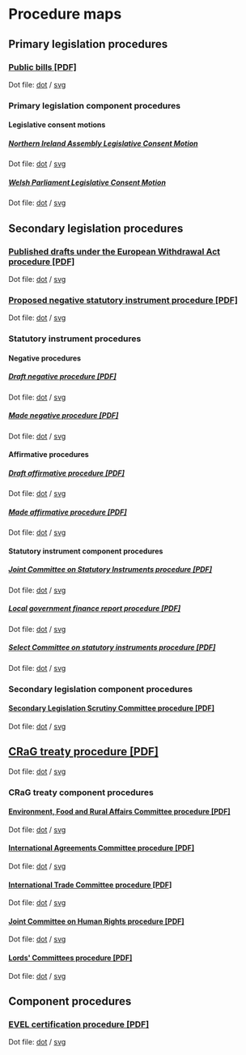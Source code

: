 # Procedure maps

## Primary legislation procedures

### [Public bills [PDF]](primary-legislation/public-bills/public-bills.pdf)

Dot file: [dot](primary-legislation/public-bills/public-bills.dot) / [svg](primary-legislation/public-bills/public-bills.svg)

### Primary legislation component procedures

#### Legislative consent motions

##### [Northern Ireland Assembly Legislative Consent Motion](primary-legislation/components/devolved-legislature-consent/northern-ireland-assembly/northern-ireland-assembly-consent.pdf)

Dot file: [dot](primary-legislation/components/devolved-legislature-consent/northern-ireland-assembly/northern-ireland-assembly-consent.dot) / [svg](primary-legislation/components/devolved-legislature-consent/northern-ireland-assembly/northern-ireland-assembly-consent.svg)

##### [Welsh Parliament Legislative Consent Motion](primary-legislation/components/devolved-legislature-consent/welsh-parliament/welsh-parliament-consent.pdf)

Dot file: [dot](primary-legislation/components/devolved-legislature-consent/welsh-parliament/welsh-parliament-consent.dot) / [svg](primary-legislation/components/devolved-legislature-consent/welsh-parliament/welsh-parliament-consent.svg)



## Secondary legislation procedures

### [Published drafts under the European Withdrawal Act procedure [PDF]](secondary-legislation/published-drafts-under-euwa/published-drafts-under-euwa.pdf)

Dot file: [dot](secondary-legislation/published-drafts-under-euwa/published-drafts-under-euwa.dot) / [svg](secondary-legislation/published-drafts-under-euwa/published-drafts-under-euwa.svg)

### [Proposed negative statutory instrument procedure [PDF]](secondary-legislation/proposed-negative-sis/proposed-negative-sis.pdf)

Dot file: [dot](secondary-legislation/proposed-negative-sis/proposed-negative-sis.dot) / [svg](secondary-legislation/proposed-negative-sis/proposed-negative-sis.svg)

### Statutory instrument procedures

#### Negative procedures

##### [Draft negative procedure [PDF]](secondary-legislation/statutory-instruments/negative-procedures/draft/draft-negative.pdf)

Dot file: [dot](secondary-legislation/statutory-instruments/negative-procedures/draft/draft-negative.dot) / [svg](secondary-legislation/statutory-instruments/negative-procedures/draft/draft-negative.svg)

##### [Made negative procedure [PDF]](secondary-legislation/statutory-instruments/negative-procedures/made/made-negative.pdf)

Dot file: [dot](secondary-legislation/statutory-instruments/negative-procedures/made/made-negative.dot) / [svg](secondary-legislation/statutory-instruments/negative-procedures/made/made-negative.svg)

#### Affirmative procedures

##### [Draft affirmative procedure [PDF]](secondary-legislation/statutory-instruments/affirmative-procedures/draft/draft-affirmative.pdf)

Dot file: [dot](secondary-legislation/statutory-instruments/affirmative-procedures/draft/draft-affirmative.dot) / [svg](secondary-legislation/statutory-instruments/affirmative-procedures/draft/draft-affirmative.svg)

##### [Made affirmative procedure [PDF]](secondary-legislation/statutory-instruments/affirmative-procedures/made/made-affirmative.pdf)

Dot file: [dot](secondary-legislation/statutory-instruments/affirmative-procedures/made/made-affirmative.dot) / [svg](secondary-legislation/statutory-instruments/affirmative-procedures/made/made-affirmative.svg)

#### Statutory instrument component procedures

##### [Joint Committee on Statutory Instruments procedure [PDF]](secondary-legislation/statutory-instruments/components/jcsi/jcsi.pdf)

Dot file: [dot](secondary-legislation/statutory-instruments/components/jcsi/jcsi.dot) / [svg](secondary-legislation/statutory-instruments/components/jcsi/jcsi.svg)

##### [Local government finance report procedure [PDF]](secondary-legislation/statutory-instruments/components/local-government-finance-report/local-government-finance-report.pdf)

Dot file: [dot](secondary-legislation/statutory-instruments/components/local-government-finance-report/local-government-finance-report.dot) / [svg](secondary-legislation/statutory-instruments/components/local-government-finance-report/local-government-finance-report.svg)

##### [Select Committee on statutory instruments procedure [PDF]](secondary-legislation/statutory-instruments/components/scsi/scsi.pdf)

Dot file: [dot](secondary-legislation/statutory-instruments/components/scsi/scsi.dot) / [svg](secondary-legislation/statutory-instruments/components/scsi/scsi.svg)

### Secondary legislation component procedures

#### [Secondary Legislation Scrutiny Committee procedure [PDF]](secondary-legislation/components/slsc/slsc.pdf)

Dot file: [dot](secondary-legislation/components/slsc/slsc.dot) / [svg](secondary-legislation/components/slsc/slsc.svg)

## [CRaG treaty procedure [PDF]](crag-treaties/crag-treaties.pdf)

Dot file: [dot](crag-treaties/crag-treaties.dot) / [svg](crag-treaties/crag-treaties.svg)

### CRaG treaty component procedures

#### [Environment, Food and Rural Affairs Committee procedure [PDF]](crag-treaties/components/efra/efra.pdf)

Dot file: [dot](crag-treaties/components/efra/efra.dot) / [svg](crag-treaties/components/efra/efra.svg)

#### [International Agreements Committee procedure [PDF]](crag-treaties/components/iac/iac.pdf)

Dot file: [dot](crag-treaties/components/iac/iac.dot) / [svg](crag-treaties/components/iac/iac.svg)

#### [International Trade Committee procedure [PDF]](crag-treaties/components/itc/itc.pdf)

Dot file: [dot](crag-treaties/components/itc/itc.dot) / [svg](crag-treaties/components/itc/itc.svg)

#### [Joint Committee on Human Rights procedure [PDF]](crag-treaties/components/jchr/jchr.pdf)

Dot file: [dot](crag-treaties/components/jchr/jchr.dot) / [svg](crag-treaties/components/jchr/jchr.svg)

#### [Lords' Committees procedure [PDF]](crag-treaties/components/lords-committees/lords-committees.pdf)

Dot file: [dot](crag-treaties/components/lords-committees/lords-committees.dot) / [svg](crag-treaties/components/lords-committees/lords-committees.svg)

## Component procedures

### [EVEL certification procedure [PDF]](components/evel-certification/evel-certification.pdf)

Dot file: [dot](components/evel-certification/evel-certification.dot) / [svg](components/evel-certification/evel-certification.svg)